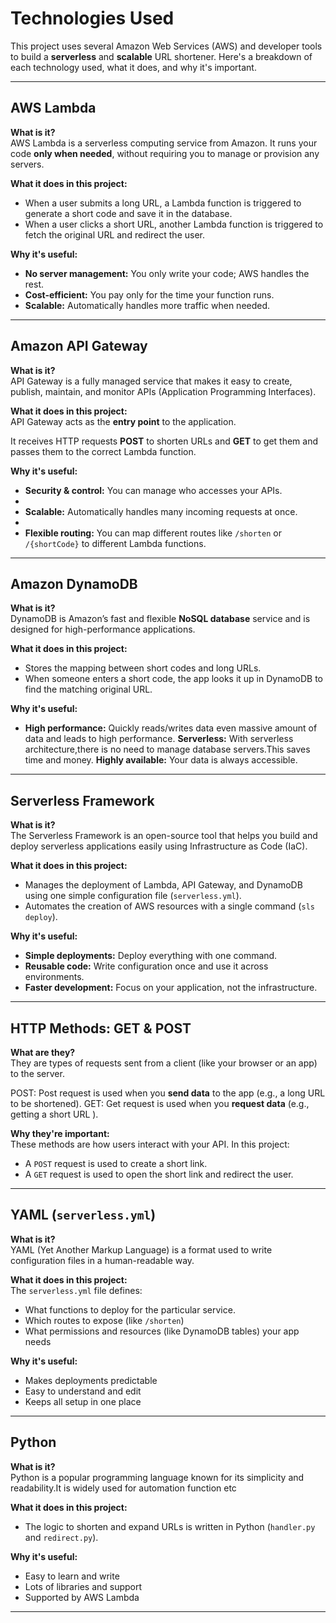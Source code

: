 # Technologies Used

This project uses several Amazon Web Services (AWS) and developer tools to build a **serverless** and **scalable** URL shortener. Here's a breakdown of each technology used, what it does, and why it's important.

---

##  AWS Lambda

**What is it?**  
AWS Lambda is a serverless computing service from Amazon. It runs your code **only when needed**, without requiring you to manage or provision any servers.

**What it does in this project:**  
- When a user submits a long URL, a Lambda function is triggered to generate a short code and save it in the database.
- When a user clicks a short URL, another Lambda function is triggered to fetch the original URL and redirect the user.

**Why it's useful:**  
- **No server management:** You only write your code; AWS handles the rest.
- **Cost-efficient:** You pay only for the time your function runs.
- **Scalable:** Automatically handles more traffic when needed.

---

## Amazon API Gateway

**What is it?**  
API Gateway is a fully managed service that makes it easy to create, publish, maintain, and monitor APIs (Application Programming Interfaces).

**What it does in this project:**  
   API Gateway acts as the **entry point** to the application.

   It receives HTTP requests **POST** to shorten URLs and **GET** to get them and passes them to the correct Lambda function.

**Why it's useful:** 

- **Security & control:** You can manage who accesses your APIs.
- 
- **Scalable:** Automatically handles many incoming requests at once.
- 
- **Flexible routing:** You can map different routes like `/shorten` or `/{shortCode}` to different Lambda functions.

---

##  Amazon DynamoDB

**What is it?**  
DynamoDB is Amazon’s fast and flexible **NoSQL database** service and is designed for high-performance applications.

**What it does in this project:**  
- Stores the mapping between short codes and long URLs.
- When someone enters a short code, the app looks it up in DynamoDB to find the matching original URL.

**Why it's useful:**  
- **High performance:** Quickly reads/writes data even massive amount of data and leads to high performance.
 **Serverless:** With serverless architecture,there is no need to manage database servers.This saves time and money.
 **Highly available:** Your data is always accessible.

---

## Serverless Framework

**What is it?**  
The Serverless Framework is an open-source tool that helps you build and deploy serverless applications easily using Infrastructure as Code (IaC).

**What it does in this project:**  
- Manages the deployment of Lambda, API Gateway, and DynamoDB using one simple configuration file (`serverless.yml`).
- Automates the creation of AWS resources with a single command (`sls deploy`).

**Why it's useful:**  
- **Simple deployments:** Deploy everything with one command.
- **Reusable code:** Write configuration once and use it across environments.
- **Faster development:** Focus on your application, not the infrastructure.

---

##  HTTP Methods: GET & POST

**What are they?**  
They are types of requests sent from a client (like your browser or an app) to the server.

 POST: Post request is used when you **send data** to the app (e.g., a long URL to be shortened).
 GET: Get request is used when you **request data** (e.g., getting a short URL ).

**Why they're important:**  
These methods are how users interact with your API. In this project:
- A `POST` request is used to create a short link.
- A `GET` request is used to open the short link and redirect the user.

---

##  YAML (`serverless.yml`)

**What is it?**  
YAML (Yet Another Markup Language) is a format used to write configuration files in a human-readable way.

**What it does in this project:**  
The `serverless.yml` file defines:
- What functions to deploy for the particular service.
- Which routes to expose (like `/shorten`)
- What permissions and resources (like DynamoDB tables) your app needs

**Why it's useful:**  
- Makes deployments predictable
- Easy to understand and edit
- Keeps all setup in one place

---

##  Python

**What is it?**  
Python is a popular programming language known for its simplicity and readability.It is widely used for automation function etc

**What it does in this project:**  
- The logic to shorten and expand URLs is written in Python (`handler.py` and `redirect.py`).

**Why it's useful:**  
- Easy to learn and write
- Lots of libraries and support
- Supported by AWS Lambda

---



